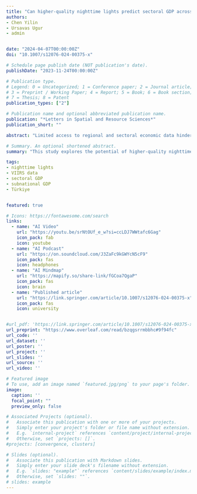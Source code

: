 ```yaml
---
title: "Can higher-quality nighttime lights predict sectoral GDP across subnational regions? Urban and rural luminosity across provinces in Türkiye"
authors:
- Chen Yilin
- Ursavas Ugur
- admin


date: "2024-04-07T00:00:00Z"
doi: "10.1007/s12076-024-00375-x"

# Schedule page publish date (NOT publication's date).
publishDate: "2023-11-24T00:00:00Z"

# Publication type.
# Legend: 0 = Uncategorized; 1 = Conference paper; 2 = Journal article;
# 3 = Preprint / Working Paper; 4 = Report; 5 = Book; 6 = Book section;
# 7 = Thesis; 8 = Patent
publication_types: ["2"]

# Publication name and optional abbreviated publication name.
publication: "*Letters in Spatial and Resource Sciences*"
publication_short: ""

abstract: "Limited access to regional and sectoral economic data hinders effective policy design in various countries. To address this issue, this study explores the potential of higher-quality nighttime light (NTL) data to predict economic activity across various sectors within regions. We analyze the relationship between NTL intensity and sectoral GDP in 81 Turkish provinces from 2004 to 2020. Our findings reveal that urban NTL data is most strongly correlated with non-agricultural GDP, particularly in the industrial sector. This suggests that NTL data, especially its urban component, can be a valuable tool for policymakers to identify economically disadvantaged regions and sectors, monitor the impact of economic development policies at a granular level, and allocate resources efficiently. However, this study also acknowledges limitations in capturing annual GDP changes, highlighting the need to combine NTL data with other economic indicators for a comprehensive understanding."

# Summary. An optional shortened abstract.
summary: "This study explores the potential of higher-quality nighttime light (NTL) data to predict economic activity across various sectors within regions."

tags:
- nighttime lights
- VIIRS data
- sectoral GDP
- subnational GDP
- Türkiye


featured: true

# Icons: https://fontawesome.com/search
links:
  - name: "AI Video"
    url: "https://youtu.be/srNtOUf_e_w?si=ccLDJ7WWtafc6Gag"
    icon_pack: fab
    icon: youtube
  - name: "AI Podcast"
    url: "https://on.soundcloud.com/J3ZaFc9kGWYcN5cF9"
    icon_pack: fas
    icon: headphones
  - name: "AI Mindmap"
    url: "https://mapify.so/share-link/fGCoa7QgaP"
    icon_pack: fas
    icon: brain
  - name: "Published article"
    url: "https://link.springer.com/article/10.1007/s12076-024-00375-x"
    icon_pack: fas
    icon: university


#url_pdf: 'https://link.springer.com/article/10.1007/s12076-024-00375-x'
url_preprint: "https://www.overleaf.com/read/bzqgsrrmbbhc#9f94fc"
url_code: ''
url_dataset: ''
url_poster: ''
url_project: ''
url_slides: ''
url_source: ''
url_video: ''

# Featured image
# To use, add an image named `featured.jpg/png` to your page's folder.
image:
  caption: ''
  focal_point: ""
  preview_only: false

# Associated Projects (optional).
#   Associate this publication with one or more of your projects.
#   Simply enter your project's folder or file name without extension.
#   E.g. `internal-project` references `content/project/internal-project/index.md`.
#   Otherwise, set `projects: []`.
#projects: [convergence, clusters]

# Slides (optional).
#   Associate this publication with Markdown slides.
#   Simply enter your slide deck's filename without extension.
#   E.g. `slides: "example"` references `content/slides/example/index.md`.
#   Otherwise, set `slides: ""`.
# slides: example
---
```


